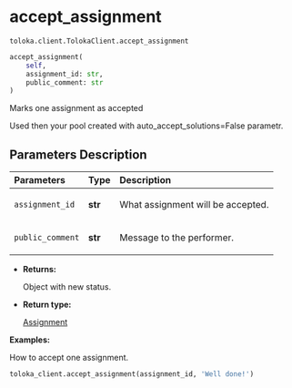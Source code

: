 # accept_assignment
`toloka.client.TolokaClient.accept_assignment`

```python
accept_assignment(
    self,
    assignment_id: str,
    public_comment: str
)
```

Marks one assignment as accepted


Used then your pool created with auto_accept_solutions=False parametr.

## Parameters Description

| Parameters | Type | Description |
| :----------| :----| :-----------|
`assignment_id`|**str**|<p>What assignment will be accepted.</p>
`public_comment`|**str**|<p>Message to the performer.</p>

* **Returns:**

  Object with new status.

* **Return type:**

  [Assignment](toloka.client.assignment.Assignment.md)

**Examples:**

How to accept one assignment.

```python
toloka_client.accept_assignment(assignment_id, 'Well done!')
```
